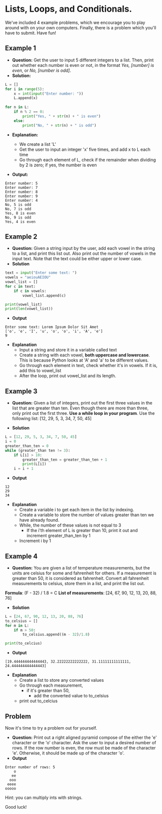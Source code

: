 # Lists, Loops, and Conditionals.
We've included 4 example problems, which we encourage you to play around with on your own computers. Finally, there is  a problem which you'll have to submit. Have fun!
## Example 1
- **Question:** Get the user to input 5 different integers to a list. Then, print out whether each number is even or not, in the format *Yes, [number] is even*, or *No, [number is odd]*.
- **Solution:**
```python
L = []
for i in range(5):
	x = int(input("Enter number: "))
	L.append(x)
	
for n in L:
	if n % 2 == 0:
		print("Yes, " + str(n) + " is even")
	else:
		print("No, " + str(n) + " is odd")
```
- **Explanation:**
	- We create a list 'L'
	- Get the user to input an integer 'x' five times, and add x to L each time
	- Go through each element of L, check if the remainder when dividing by 2 is zero; if yes, the number is even
	
- **Output:**
```
Enter number: 5
Enter number: 7
Enter number: 8
Enter number: 9
Enter number: 4
No, 5 is odd
No, 7 is odd
Yes, 8 is even
No, 9 is odd
Yes, 4 is even
```

## Example 2
- **Question:** Given a string input by the user, add each vowel in the string to a list, and print this list out. Also print out the number of vowels in the input text. Note that the text could be either upper or lower case. 
- **Solution**
```python
text = input("Enter some text: ")
vowels = "aeiouAEIOU"
vowel_list = []
for c in text:
	if c in vowels:
		vowel_list.append(c)

print(vowel_list)
print(len(vowel_list))
```
- **Output**
```
Enter some text: Lorem Ipsum Dolor Sit Amet
['o', 'e', 'I', 'u', 'o', 'o', 'i', 'A', 'e']
9
```
- **Explanation**
	-	Input a string and store it in a variable called text
	-	Create a string with each vowel, **both uppercase and lowercase**. This is because Python looks at 'A' and 'a' to be different values. 
	-	Go through each element in text, check whether it's in vowels. If it is, add this to vowel_list
	-	After the loop, print out vowel_list and its length. 

## Example 3
- **Question:** Given a list of integers, print out the first three values in the list that are greater than ten. Even though there are more than three, only print out the first three. **Use a while loop in your program**. Use the following list: [12, 29, 5, 3, 34, 7, 50, 45]

- **Solution**
```python
L = [12, 29, 5, 3, 34, 7, 50, 45]
i = 0
greater_than_ten = 0
while (greater_than ten != 3):
	if L[i] > 10:
		greater_than_ten = greater_than_ten + 1
		print(L[i])
	i = i + 1
```
- **Output**
```
12
29
34
```
- **Explanation**
	- Create a variable i to get each item in the list by indexing. 
	- Create a variable to store the number of values greater than ten we have already found.
	- While, the number of these values is not equal to 3
		- If the i'th element of L is greater than 10, print it out and increment greater_than_ten by 1
	- Increment i by 1
	
## Example 4
- **Question:** You are given a list of temperature measurements, but the units are celsius for some and fahrenheit for others. If a measurement is greater than 50, it is considered as fahrenheit. Convert all fahrenheit measurements to celsius, store them in a list, and print the list out. 

**Formula**: (F - 32) / 1.8 = C
**List of measurements**: [24, 67, 90, 12, 13, 20, 88, 76]
- **Solution**
```python
L = [24, 67, 90, 12, 13, 20, 88, 76]
to_celsius = []
for m in L:
	if m > 50:
		to_celsius.append((m - 32)/1.8)

print(to_celcius)
```
- **Output**
```
[19.444444444444443, 32.22222222222222, 31.11111111111111, 24.444444444444443]
```
- **Explanation**
	- Create a list to store any converted values 
	- Go through each measurement,
		- if it's greater than 50, 
			- add the converted value to to_celsius
	- print out to_celcius

## Problem
Now it's time to try a problem out for yourself. 
- **Question:** Print out a right aligned pyramid compose of the either the 'e' character or the 'o' character. Ask the user to input a desired number of rows. If the row number is even, the row must be made of the character 'e'. Otherwise, it should be made up of the character 'o'.
- **Output**
```
Enter number of rows: 5
    o
   ee
  ooo
 eeee
ooooo

```
Hint: you can multiply ints with strings. 

Good luck!